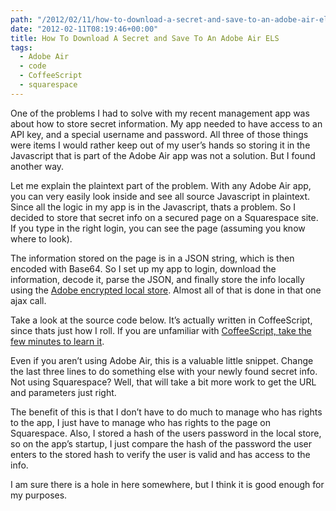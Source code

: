 ```yaml
---
path: "/2012/02/11/how-to-download-a-secret-and-save-to-an-adobe-air-els-html/" 
date: "2012-02-11T08:19:46+00:00" 
title: How To Download A Secret and Save To An Adobe Air ELS
tags:
  - Adobe Air
  - code
  - CoffeeScript
  - squarespace
---
```

One of the problems I had to solve with my recent management app was about how to store secret information. My app needed to have access to an API key, and a special username and password. All three of those things were items I would rather keep out of my user&#8217;s hands so storing it in the Javascript that is part of the Adobe Air app was not a solution. But I found another way.

Let me explain the plaintext part of the problem. With any Adobe Air app, you can very easily look inside and see all source Javascript in plaintext. Since all the logic in my app is in the Javascript, thats a problem. So I decided to store that secret info on a secured page on a Squarespace site. If you type in the right login, you can see the page (assuming you know where to look).

The information stored on the page is in a JSON string, which is then encoded with Base64. So I set up my app to login, download the information, decode it, parse the JSON, and finally store the info locally using the <a href="http://help.adobe.com/en_US/AIR/1.5/devappsflex/WS5b3ccc516d4fbf351e63e3d118666ade46-7e31.html">Adobe encrypted local store</a>. Almost all of that is done in that one ajax call.

Take a look at the source code below. It&#8217;s actually written in CoffeeScript, since thats just how I roll. If you are unfamiliar with <a href="http://coffeescript.org/">CoffeeScript, take the few minutes to learn it</a>.

Even if you aren&#8217;t using Adobe Air, this is a valuable little snippet. Change the last three lines to do something else with your newly found secret info. Not using Squarespace? Well, that will take a bit more work to get the URL and parameters just right.

The benefit of this is that I don&#8217;t have to do much to manage who has rights to the app, I just have to manage who has rights to the page on Squarespace. Also, I stored a hash of the users password in the local store, so on the app&#8217;s startup, I just compare the hash of the password the user enters to the stored hash to verify the user is valid and has access to the info.

I am sure there is a hole in here somewhere, but I think it is good enough for my purposes.
  </p>
</div>